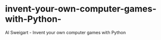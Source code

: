 # invent-your-own-computer-games-with-Python-
Al Sweigart - Invent your own computer games with Python 
